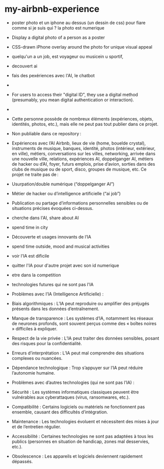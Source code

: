 # my-airbnb-experience

- poster photo et un iphone au dessus (un dessin de css) pour fiare comme si je suis qui ? la photo est numerique
- Display a digital photo of a person  as a poster
- CSS-drawn iPhone overlay around the photo for unique visual appeal


- quelqu'un a un job, est voyageur ou musicein u sportif,
- decouvert ai
- fais des pexériences avec l'AI,  le chatbot
- 
- For users to access their "digital ID", they use a digital method (presumably, you mean digital authentication or interaction).
- 
- Cette personne possède de nombreux éléments (expériences, objets, identités, photos, etc.), mais elle ne peut pas tout publier dans ce projet.
- Non publiable dans ce repository :
- Expériences avec l’AI Airbnb, lieux de vie (home, bouelde crystal), instruments de musique, banques, identité, photos (intérieur, extérieur, en ville), métiers, conversations sur les villes, networking, arrivée dans une nouvelle ville, relations, expériences AI, doppelganger AI, métiers de hacker ou d’AI, foyer, futurs emplois, prise d’avion, sorties dans des clubs de musique ou de sport, disco, groupes de musique, etc.
Ce projet ne traite pas de :
- Usurpation/double numérique (“doppelganger AI”)
- Métier de hacker ou d’intelligence artificielle (“ai job”)
- Publication ou partage d’informations personnelles sensibles ou de situations précises évoquées ci-dessus.


- cherche dans l'AI, share about AI
- spend time in city
- Découverte et usages innovants de l’IA

- spend time outside, mood and musical activities
- voir l'IA est dificile
- quitter l'IA pour d'autre projet avec son id numerique
- etre dans la competition
- technologies futures qui ne sont pas l'IA
- Problèmes avec l’IA (Intelligence Artificielle) :
- Biais algorithmiques : L’IA peut reproduire ou amplifier des préjugés présents dans les données d’entraînement.
- Manque de transparence : Les systèmes d’IA, notamment les réseaux de neurones profonds, sont souvent perçus comme des « boîtes noires » difficiles à expliquer.
- Respect de la vie privée : L’IA peut traiter des données sensibles, posant des risques pour la confidentialité.
- Erreurs d’interprétation : L’IA peut mal comprendre des situations complexes ou nuancées.
- Dépendance technologique : Trop s’appuyer sur l’IA peut réduire l’autonomie humaine.
- Problèmes avec d’autres technologies (qui ne sont pas l’IA) :
- Sécurité : Les systèmes informatiques classiques peuvent être vulnérables aux cyberattaques (virus, ransomwares, etc.).
- Compatibilité : Certains logiciels ou matériels ne fonctionnent pas ensemble, causant des difficultés d’intégration.
- Maintenance : Les technologies évoluent et nécessitent des mises à jour et de l’entretien régulier.
- Accessibilité : Certaines technologies ne sont pas adaptées à tous les publics (personnes en situation de handicap, zones mal desservies, etc.).
- Obsolescence : Les appareils et logiciels deviennent rapidement dépassés.
